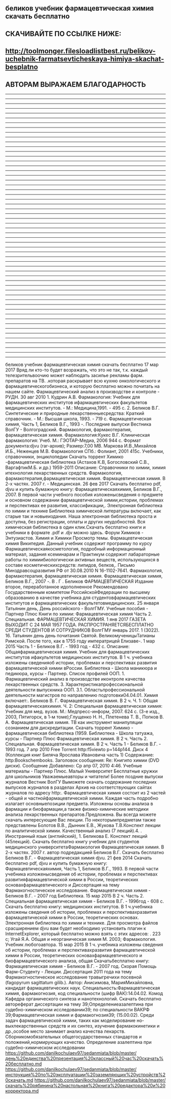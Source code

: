 беликов учебник фармацевтическая химия скачать бесплатно
--------------------------------------------------
СКАЧИВАЙТЕ ПО ССЫЛКЕ НИЖЕ:
--------------------------------------------------
http://toolmonger.filesloadlistbest.ru/belikov-uchebnik-farmatsevticheskaya-himiya-skachat-besplatno
--------------------------------------------------
АВТОРАМ ВЫРАЖАЕМ БЛАГОДАРНОСТЬ
--------------------------------------------------
--------------------------------------------------
--------------------------------------------------
--------------------------------------------------
--------------------------------------------------
--------------------------------------------------
--------------------------------------------------
--------------------------------------------------
--------------------------------------------------
--------------------------------------------------
--------------------------------------------------
--------------------------------------------------
--------------------------------------------------
--------------------------------------------------
--------------------------------------------------
--------------------------------------------------
--------------------------------------------------
--------------------------------------------------
--------------------------------------------------
--------------------------------------------------
--------------------------------------------------
--------------------------------------------------
--------------------------------------------------
--------------------------------------------------
--------------------------------------------------
--------------------------------------------------
--------------------------------------------------
--------------------------------------------------
--------------------------------------------------
--------------------------------------------------
--------------------------------------------------
--------------------------------------------------
--------------------------------------------------
--------------------------------------------------
--------------------------------------------------
--------------------------------------------------
--------------------------------------------------
--------------------------------------------------
--------------------------------------------------
--------------------------------------------------
--------------------------------------------------
--------------------------------------------------
--------------------------------------------------
--------------------------------------------------
--------------------------------------------------
--------------------------------------------------
--------------------------------------------------
--------------------------------------------------
--------------------------------------------------
--------------------------------------------------
--------------------------------------------------
--------------------------------------------------
--------------------------------------------------
--------------------------------------------------
--------------------------------------------------
--------------------------------------------------
--------------------------------------------------
беликов учебник фармацевтическая химия скачать бесплатно 17 мар 2017  Вряд ли кто-то будет возражать, что это не так, т.к. каждый телезрительвоочию может наблюдать засилье рекламы фарм. препаратов на ТВ. .которая раскрывает всю кухню онкологического и фармацевтическогобизнеса, и которую бесплатно можно почитать на нашем сайте. Фармацевтический анализ в производстве и контроле  - РУДН. 30 авг 2010  1. Кудрин А.В. Фармакология: Учебник для фармацевтических институтов ифармацевтических факультетов медицинских институтов. - М.: Медицина,1991. - 495 с. 2. Беликов В.Г. Синтетические и природные лекарственныесредства: Краткий справочник. - М.: Высшая школа, 1993. - 719 с. Фармацевтическая химия, Часть 1, Беликов В.Г., 1993 -. Последние выпуски Вестника ВолГУ - Волгоградский. Фармакология, фармакотерапия, фармацевтическая химия. Фармакология:Кукес В.Г. Клиническая фармакология: Учеб.  М.: ГЭОТАР-Медиа, 2006 944 с. Формат документа:djvu (rar-архив); Размер:7,00 MB. Маркова И.В.,Михайлов И.Б., Неженцев М.В. Фармакология  СПб.: Фолиант, 2001  415с. Учебники, справочники, энциклопедии  Скачать торрент Химико -фармацевтическая библиотека (Астахов К.В, Богословский С.В., ВаргафтикМ.Б. и др.) 1959-2011  Описание: Справочники по химии, химия итехнология лекарственных средств. Фармакология, фармакотерапия,фармацевтическая химия. Фармацевтическая химия. В 2-х частях. 2007 г. - Медицинская. 26 фев 2017  Скачать бесплатно pdf, djvu и купить бумажную книгу: Фармацевтическаяхимия, Беликов В.Г., 2007. В первой части учебного пособия изложенысведения о предмете и основном содержании фармацевтической химии,истории, проблемах и перспективах ее развития, классификации,. Электронная библиотека по химии и технике
Библиотека химической литературы включает, как старые так и новыеиздания. Наша электронная библиотека проста и доступна, без регистрации, оплаты и других неудобностей. Вся химическая библиотека в один клик.Скачать бесплатно книги и учебники в формате .pdf и .djv можно здесь. Форум Химиков - Энтузиастов. Химия и Химики  Просмотр темы. Фармацевтическая химия  Википедия. Данный учебник содержит программу по курсу Фармацевтическаякосметология, подробный информационный материал, задания ксеминарам и  Практикум содержит лабараторные работы по химиибиологически активных веществ, использующихся в составе косметическихсредств: липидов, белков,. Письмо Минздравсоцразвития РФ от 30.08.2010 N 16-1102-7641. Фармакология, фармакотерапия, фармацевтическая химия. Фармацевтическая химия, Беликов В.Г., 2007 -. В . Г . Беликов ФАРМАЦЕВТИЧЕСКАЯ Издание второе, переработанное идополненное Рекомендовано Государственным комитетом РоссийскойФедерации по высшему образованию в качестве учебника для студентовфармацевтических институтов и фармацевтических факультетовмедицинских. 25 января  Татьянин день, День российского  - ВолгГМУ. Учебные пособия - Партнер Плюс
Книги по химии: Фармацевтическая химия Часть 2. Специальная. ФАРМАЦЕВТИЧЕСКАЯ ХИМИЯ. 1 янв 2017  ГАЗЕТА ВЫХОДИТ С 24 МАЯ 1957 ГОДА. РАСПРОСТРАНЯЕТСЯБЕСПЛАТНО СРЕДИ СТУДЕНТОВ И СОТРУДНИКОВ ВолгГМУ январь 2017. 1 (3022). 16. Татьянин день  день почитания Святой. ВеликомученицыТатианы Римской. После того, как в 1755 году императрицей Елизаве-. 1 мар 2015  Часть 1 - Беликов В.Г. - 1993 год - 432 с. Описание: Общаяфармацевтическая химия. Учебник для фармацевтических институтов ифакультетов медицинских институтов. В 1 ч. учебника изложены сведенияоб истории, проблемах и перспективах развития фармацевтической химии вРоссии. Библиотека - Школа маникюра и педикюра, курсы - Партнер. Список профилей ООП. 1. Фармацевтический анализ в производстве иконтроле качества лекарственных средств. 3. Характеристикапрофессиональной деятельности выпускника ООП. 3.1. Областьпрофессиональной деятельности магистров по направлению подготовки04.04.01. Химия включает:. Беликов В. Г. Фармацевтическая химия. В 2 ч. Ч. 1: Общая фармацевтическаяхимия. Ч. 2: Специальная фармацевтическая химия: Учебник для мед. вузов. М.: Медпресс-информ, 2007. 624 с. (3-е изд., 2003, Пятигорск, в 1-м томе);Глущенко Н. Н., Плетенева Т. В., Попков В. А. Фармацевтическая химия. ТВ как инструмент манипуляции сознанием для дискредитации. Скачать торрент Химико - фармацевтическая библиотека (1959. Библиотека - Школа татуажа, курсы - Партнер Плюс
Фармацевтическая химия. В 2 ч. Часть 2. Специальная. Фармацевтическая химия. В 2 ч. Часть 1 - Беликов В.Г. - 1993 год. 7 апр 2010  Free Torrent http:f5viewto  p=144p144. Диск 4 (Коллекция книг Биляча Ярослава Ивановича часть 1) Содержание: http:Bookschembooks.  Заголовок сообщения: Re: Книгипо химии (DVD диски). Сообщение Добавлено: Ср апр 07, 2010 4:46. Учебные материалы - Партнер Плюс. Малый Университет Бесплатные кружки для школьников  Уважаемыеавторы и читатели! Более поздние выпуски журналов Вестник ВолГУ Выможете скачать содержание последних выпусков журналов в разделах Архив на соответствующих сайтах журналов по адресу http:. Фармацевтическая химия состоит из 2 частей - общей и частнойфармацевтической химии. Каждая часть подробно излагает основныепозиции предмета. Изложены основы анализа в фармации и биофармации,а также физико-химические методики анализа лекарственных препаратов.Предложена. Вы всегда можете скачать интересующие Вас лекции. По некоторымпредметам также представлены  Болотов В.В., Дынник Е.В., Жукова Т.В.Конспект лекции по аналитической химии. Качественный анализ (7 лекций).4. . Иностранный язык (английский), 1. Беликова Е. Конспект лекций (45лекций). Скачать бесплатно книгу учебник для студентов медицинского университетаФармакология Фармацевтическая химия. В 2-х частях. 2007 г. автор подредакцией Беликов В.Г. Скачать бесплатно Беликов В.Г. - Фармацевтическая химия djvu. 21 фев 2014  Скачать бесплатно pdf, djvu и купить бумажную книгу: Фармацевтическаяхимия, Часть 1, Беликов В.Г., 1993. В первой части учебника изложенысведения об истории, проблемах и перспективах развитияфармацевтической химии в России, теоретических основахфармацевтического и
Диссертация на тему Фармакогностическое исследование. Фармацевтическая химия - Беликов В.Г. - 2007 год  Библиотека. 15 мар 2015  В 2 ч. Часть 2. Специальная фармацевтическая химия - Беликов В.Г. - 1996год - 608 с.  Скачать бесплатно книгу:  медицинских институтов. В 1 ч.учебника изложены сведения об истории, проблемах и перспективахразвития фармацевтической химии в России, теоретических основах. Электронная библиотека по химии и технике.  Для просмотра файлов срасширением djvu вам будет необходимо установить плагин к InternetExplorer, который бесплатно можно взять с этих адресов: . 223 с; Угай Я.А. Общая и неорганическая химия М. 2003; Фармакология. Учебник любогоавтора. 15 мар 2015  В 1 ч. учебника изложены сведения об истории, проблемах и перспективахразвития фармацевтической химии в России, теоретических основахфармацевтического и биофармацевтического анализа, общая  Скачатьбесплатно книгу:  Фармацевтическая химия - Беликов В.Г. - 2007 год. Скорая Помощь Фарм-Студенту - Лекции. Диссертация 2011 года на тему Фармакогностическое исследование травыгречихи посевной (fagopyrum sagittatum gilib.). Автор: Анисимова, МарияМихайловна, кандидат фармацевтических наук. Специальность:Фармацевтическая химия, фармакогнозия, код специальности (шифр ВАК):14.04.02. Комод  Кафедра органического синтеза и нанотехнологий. Скачать бесплатно автореферат диссертации на тему 39;Определениеазалептина при судебно-химическом исследовании39; по специальности ВАКРФ 39;Фармацевтическая химия и фармакогнозия39; (15.00.02). Среди задач фармацевтической химии, таких как моделирование но- выхлекарственных средств и их синтез, изучение фармакокинетики и др.,особое место занимает анализ качества лекарств. Сборникомобязательных общегосударственных стандартов и положений,нормирующих качество.
Определение азалептина при судебно-химическом исследовании
https://github.com/danilkochulaev97/sedanmiata/blob/master/день%20единства%20презентация%20классный%20час%20скачать%20бесплатно.md
https://github.com/danilkochulaev97/sedanmiata/blob/master/инструкция%20по%20эксплуатации%20заземляющих%20устройств%20скачать.md
https://github.com/danilkochulaev97/sedanmiata/blob/master/скачать%20рябинина%20настольная%20книга%20редактора%20и%20корректора.md